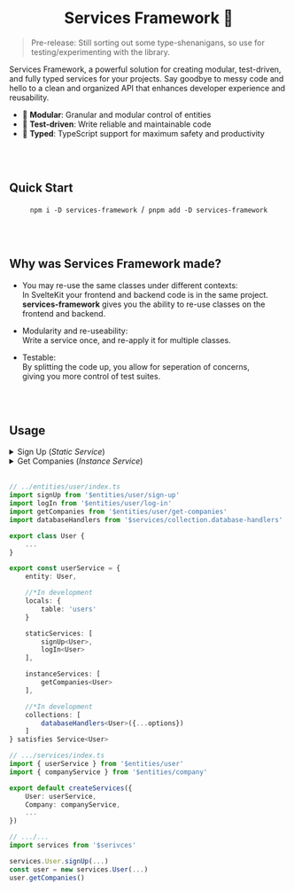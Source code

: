 <h1 align="center">Services Framework 🚀</h1>

> Pre-release: Still sorting out some type-shenanigans, so use for testing/experimenting with the library.

Services Framework, a powerful solution for creating modular, test-driven, and fully typed services for your projects. Say goodbye to messy code and hello to a clean and organized API that enhances developer experience and reusability.

- 🤩 **Modular**: Granular and modular control of entities
- 🧪 **Test-driven**: Write reliable and maintainable code
- 💫 **Typed**: TypeScript support for maximum safety and productivity

<br><br>

## Quick Start

<p align="center">
	<code>npm i -D services-framework</code>
	 / 
	<code>pnpm add -D services-framework</code>
</p>

<br><br>

## Why was Services Framework made?

- You may re-use the same classes under different contexts: <br>
In SvelteKit your frontend and backend code is in the same project. <br>
**services-framework** gives you the ability to re-use classes on the frontend and backend.

- Modularity and re-useability: <br>
Write a service once, and re-apply it for multiple classes. <br>

- Testable: <br>
By splitting the code up, you allow for seperation of concerns,<br> 
giving you more control of test suites.

<br><br>

## Usage

<details><summary>Sign Up (<i>Static Service</i>)</summary>

```ts
// ../entities/user/sign-up.ts
import type { ClassConstructor, StaticServiceFunction } from 'services-framework'
import type { User } from '$entities/user'

export default (<T extends User>(User: ClassConstructor<T>) => ({

	async signUp(details: Partial<T> & Authentication) {
		const user = new User(...)
		...
	}

})) satisfies StaticServiceFunction
```
</details>

<details><summary>Get Companies (<i>Instance Service</i>)</summary>
	
```ts
// .../entities/users/get-companies.ts
import type { ClassConstructor, InstanceServiceFunction } from 'services-framework'
import type { User } from '$entities/user'

export default (<T extends User>(User: ClassConstructor<T>, instance: T) => ({

	async getCompanies() {
		const companies = instance.companies
		...
	}

})) satisfies InstanceServiceFunction
```
</details>

<br>

```ts
// ../entities/user/index.ts
import signUp from '$entities/user/sign-up'
import logIn from '$entities/user/log-in'
import getCompanies from '$entities/user/get-companies'
import databaseHandlers from '$services/collection.database-handlers'

export class User {
	...
}

export const userService = {
	entity: User,

	//*In development
	locals: { 
		table: 'users'
	}

	staticServices: [
		signUp<User>, 
		logIn<User>
	],

	instanceServices: [
		getCompanies<User>
	],

	//*In development
	collections: [ 
		databaseHandlers<User>({...options})
	] 
} satisfies Service<User>
```

```ts
// .../services/index.ts
import { userService } from '$entities/user'
import { companyService } from '$entities/company'

export default createServices({
	User: userService,
	Company: companyService,
	...
})
```

```ts
// .../...
import services from '$serivces'

services.User.signUp(...)
const user = new services.User(...)
user.getCompanies()
```


